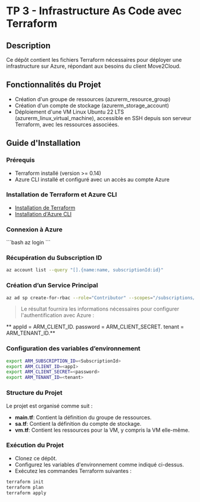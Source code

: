 # TP 3 - Infrastructure As Code avec Terraform

## Description
Ce dépôt contient les fichiers Terraform nécessaires pour déployer une infrastructure sur Azure, répondant aux besoins du client Move2Cloud.

## Fonctionnalités du Projet
- Création d'un groupe de ressources (azurerm_resource_group)
- Création d'un compte de stockage (azurerm_storage_account)
- Déploiement d'une VM Linux Ubuntu 22 LTS (azurerm_linux_virtual_machine), accessible en SSH depuis son serveur Terraform, avec les ressources associées.

## Guide d'Installation

### Prérequis
- Terraform installé (version >= 0.14)
- Azure CLI installé et configuré avec un accès au compte Azure

### Installation de Terraform et Azure CLI
- [Installation de Terraform](https://learn.hashicorp.com/tutorials/terraform/install-cli)
- [Installation d'Azure CLI](https://docs.microsoft.com/fr-fr/cli/azure/install-azure-cli-linux?pivots=apt)

### Connexion à Azure
\```bash
az login
\```

### Récupération du Subscription ID

```bash
az account list --query "[].{name:name, subscriptionId:id}"
```

### Création d’un Service Principal

```bash
az ad sp create-for-rbac --role="Contributor" --scopes="/subscriptions/<YourSubscriptionId>"
```
> Le résultat fournira les informations nécessaires pour configurer l'authentification avec Azure :

**    appId = ARM_CLIENT_ID.
    password = ARM_CLIENT_SECRET.
    tenant = ARM_TENANT_ID.**

### Configuration des variables d’environnement

```bash
export ARM_SUBSCRIPTION_ID=<SubscriptionId>
export ARM_CLIENT_ID=<appI>
export ARM_CLIENT_SECRET=<password>
export ARM_TENANT_ID=<tenant>
```

### Structure du Projet

Le projet est organisé comme suit :

   - **main.tf**: Contient la définition du groupe de ressources.
   - **sa.tf**: Contient la définition du compte de stockage.
   - **vm.tf**: Contient les ressources pour la VM, y compris la VM elle-même.

### Exécution du Projet

   - Clonez ce dépôt.
   - Configurez les variables d'environnement comme indiqué ci-dessus.
   - Exécutez les commandes Terraform suivantes :

```bash
terraform init
terraform plan
terraform apply
```
